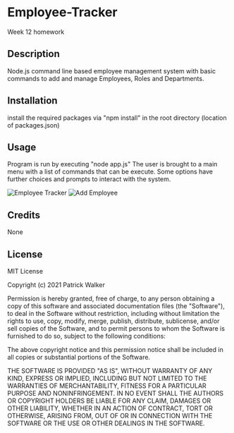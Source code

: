 # Employee-Tracker
Week 12 homework

## Description
Node.js command line based employee management system with basic commands to add and manage Employees, Roles and Departments.


## Installation

install the required packages via "npm install" in the root directory (location of packages.json)

## Usage 

Program is run by executing "node app.js"
The user is brought to a main menu with a list of commands that can be execute. Some options have further choices and prompts to interact with the system.


![Employee Tracker](./assets/allEmployees.png)
![Add Employee](./assets/addEmployee.png)

## Credits

None

## License

MIT License

Copyright (c) 2021 Patrick Walker

Permission is hereby granted, free of charge, to any person obtaining a copy
of this software and associated documentation files (the "Software"), to deal
in the Software without restriction, including without limitation the rights
to use, copy, modify, merge, publish, distribute, sublicense, and/or sell
copies of the Software, and to permit persons to whom the Software is
furnished to do so, subject to the following conditions:

The above copyright notice and this permission notice shall be included in all
copies or substantial portions of the Software.

THE SOFTWARE IS PROVIDED "AS IS", WITHOUT WARRANTY OF ANY KIND, EXPRESS OR
IMPLIED, INCLUDING BUT NOT LIMITED TO THE WARRANTIES OF MERCHANTABILITY,
FITNESS FOR A PARTICULAR PURPOSE AND NONINFRINGEMENT. IN NO EVENT SHALL THE
AUTHORS OR COPYRIGHT HOLDERS BE LIABLE FOR ANY CLAIM, DAMAGES OR OTHER
LIABILITY, WHETHER IN AN ACTION OF CONTRACT, TORT OR OTHERWISE, ARISING FROM,
OUT OF OR IN CONNECTION WITH THE SOFTWARE OR THE USE OR OTHER DEALINGS IN THE
SOFTWARE.
